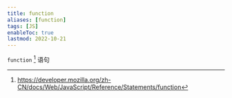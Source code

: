 ```yaml
---
title: function
aliases: [function]
tags: [JS]
enableToc: true
lastmod: 2022-10-21
---
```


`function` [^1] 语句

[^1]: <https://developer.mozilla.org/zh-CN/docs/Web/JavaScript/Reference/Statements/function>
